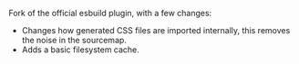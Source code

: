Fork of the official esbuild plugin, with a few changes:

- Changes how generated CSS files are imported internally, this removes the
  noise in the sourcemap.
- Adds a basic filesystem cache.
